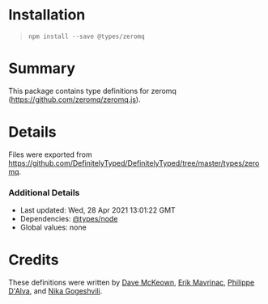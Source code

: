 # Installation
> `npm install --save @types/zeromq`

# Summary
This package contains type definitions for zeromq (https://github.com/zeromq/zeromq.js).

# Details
Files were exported from https://github.com/DefinitelyTyped/DefinitelyTyped/tree/master/types/zeromq.

### Additional Details
 * Last updated: Wed, 28 Apr 2021 13:01:22 GMT
 * Dependencies: [@types/node](https://npmjs.com/package/@types/node)
 * Global values: none

# Credits
These definitions were written by [Dave McKeown](https://github.com/davemckeown), [Erik Mavrinac](https://github.com/erikma), [Philippe D'Alva](https://github.com/TitaneBoy), and [Nika Gogeshvili](https://github.com/overflowz).
